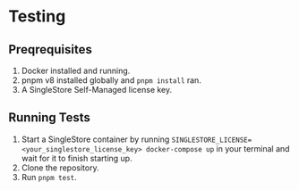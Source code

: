 # Testing

## Preqrequisites

1. Docker installed and running.
2. pnpm v8 installed globally and `pnpm install` ran.
3. A SingleStore Self-Managed license key.

## Running Tests

1. Start a SingleStore container by running `SINGLESTORE_LICENSE=<your_singlestore_license_key> docker-compose up` in your terminal and wait for it to finish starting up.
2. Clone the repository.
3. Run `pnpm test`.
